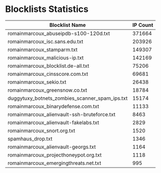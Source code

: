 # Blocklists Statistics
| Blocklist Name | IP Count |
|----|----|
| romainmarcoux_abuseipdb-s100-120d.txt | 371664 |
| romainmarcoux_isc.sans.edu.txt | 203926 |
| romainmarcoux_stamparm.txt | 149307 |
| romainmarcoux_malicious-ip.txt | 142169 |
| romainmarcoux_blocklist.de-all.txt | 75206 |
| romainmarcoux_cinsscore.com.txt | 69681 |
| romainmarcoux_sekio.txt | 26438 |
| romainmarcoux_greensnow.co.txt | 18784 |
| duggytuxy_botnets_zombies_scanner_spam_ips.txt | 15174 |
| romainmarcoux_binarydefense.com.txt | 11133 |
| romainmarcoux_alienvault-ssh-bruteforce.txt | 8463 |
| romainmarcoux_alienvault-fakelabs.txt | 2829 |
| romainmarcoux_snort.org.txt | 1520 |
| spamhaus_drop.txt | 1346 |
| romainmarcoux_alienvault-georgs.txt | 1164 |
| romainmarcoux_projecthoneypot.org.txt | 1118 |
| romainmarcoux_emergingthreats.net.txt | 995 |
